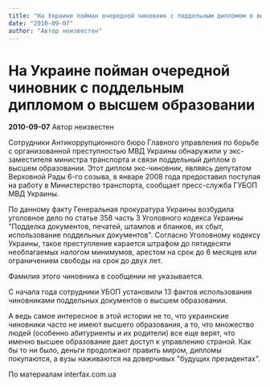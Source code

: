 ```yaml
---
title: "На Украине пойман очередной чиновник с поддельным дипломом о высшем образовании"
date: "2010-09-07"
author: "Автор неизвестен"
---
```


# На Украине пойман очередной чиновник с поддельным дипломом о высшем образовании

**2010-09-07** Автор неизвестен

Сотрудники Антикоррупционного бюро Главного управления по борьбе с организованной преступностью МВД Украины обнаружили у экс-заместителя министра транспорта и связи поддельный диплом о высшем образовании. Этот диплом экс-чиновник, являясь депутатом Верховной Рады 6-го созыва, в январе 2008 года предоставил поступая на работу в Министерство транспорта, сообщает пресс-служба ГУБОП МВД Украины.

По данному факту Генеральная прокуратура Украины возбудила уголовное дело по статье 358 часть 3 Уголовного кодекса Украины "Подделка документов, печатей, штампов и бланков, их сбыт, использование поддельных документов". Согласно Уголовному кодексу Украины, такое преступление карается штрафом до пятидесяти необлагаемых налогом минимумов, арестом на срок до 6 месяцев или ограничением свободы на срок до двух лет.

Фамилия этого чиновника в сообщении не указывается.

С начала года сотрудники УБОП установили 13 фактов использования чиновниками поддельных документов о высшем образовании.

А ведь самое интересное в этой истории не то, что украинские чиновники часто не имеют высшего образования, а то, что множество людей (особенно абитуриенты и их родители) все еще верят, что именно высшее образование дает доступ к управлению страной. Как бы то ни было, деньги продолжают править миром, дипломы покупаются, а вузы наживаются на доверчивых "будущих президентах".

По материалам interfax.com.ua